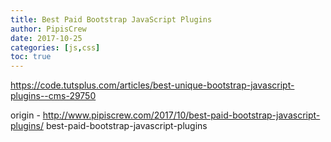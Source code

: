 ```yaml
---
title: Best Paid Bootstrap JavaScript Plugins
author: PipisCrew
date: 2017-10-25
categories: [js,css]
toc: true
---
```


https://code.tutsplus.com/articles/best-unique-bootstrap-javascript-plugins--cms-29750

origin - http://www.pipiscrew.com/2017/10/best-paid-bootstrap-javascript-plugins/ best-paid-bootstrap-javascript-plugins